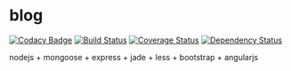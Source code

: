 # blog

[![Codacy Badge](https://api.codacy.com/project/badge/grade/0b0351f0961f4cf89e5a902c0fa8dd47)](https://www.codacy.com/app/franklioxygen/blog)  [![Build Status](https://travis-ci.org/franklioxygen/blog.svg?branch=master)](https://travis-ci.org/franklioxygen/blog)  [![Coverage Status](https://coveralls.io/repos/github/franklioxygen/blog/badge.svg?branch=master)](https://coveralls.io/github/franklioxygen/blog?branch=master)  [![Dependency Status](https://david-dm.org/franklioxygen/blog.svg)](https://david-dm.org/franklioxygen/blog)


nodejs
+
mongoose
+
express
+
jade
+
less
+
bootstrap
+
angularjs
